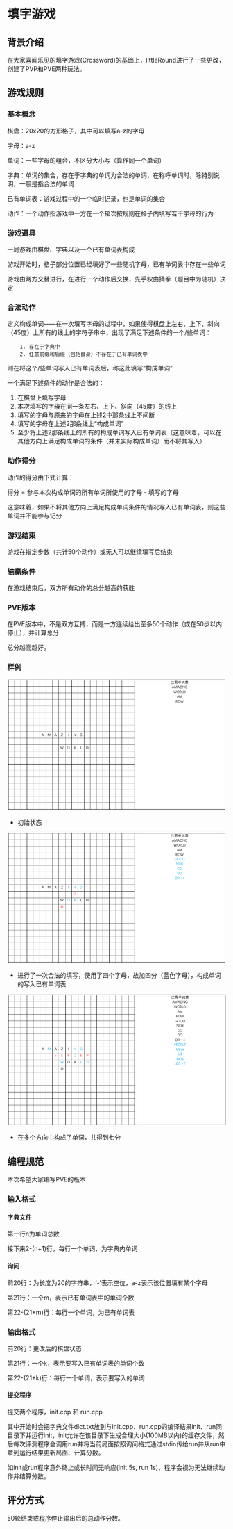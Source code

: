 # 填字游戏

## 背景介绍

在大家喜闻乐见的填字游戏(Crossword)的基础上，littleRound进行了一些更改，创建了PVP和PVE两种玩法。

## 游戏规则

### 基本概念

棋盘：20x20的方形格子，其中可以填写a-z的字母

字母：a-z

单词：一些字母的组合，不区分大小写（算作同一个单词）

字典：单词的集合，存在于字典的单词为合法的单词，在称呼单词时，除特别说明，一般是指合法的单词

已有单词表：游戏过程中的一个临时记录，也是单词的集合

动作：一个动作指游戏中一方在一个轮次按规则在格子内填写若干字母的行为

### 游戏道具

一局游戏由棋盘、字典以及一个已有单词表构成

游戏开始时，格子部分位置已经填好了一些随机字母，已有单词表中存在一些单词

游戏由两方交替进行，在进行一个动作后交换，先手权由猜拳（题目中为随机）决定

### 合法动作

定义构成单词——在一次填写字母的过程中，如果使得棋盘上左右、上下、斜向（45度）上所有的线上的字符子串中，出现了满足下述条件的一个/些单词：

  		1. 存在于字典中
  		2. 任意前缀和后缀（包括自身）不存在于已有单词表中

则在将这个/些单词写入已有单词表后，称这此填写“构成单词”

一个满足下述条件的动作是合法的：

1. 在棋盘上填写字母
2. 本次填写的字母在同一条左右、上下、斜向（45度）的线上
3. 填写的字母与原来的字母在上述2中那条线上不间断
4. 填写的字母在上述2那条线上“构成单词”
5. 至少将上述2那条线上的所有的构成单词写入已有单词表（这意味着，可以在其他方向上满足构成单词的条件（并未实际构成单词）而不将其写入）

### 动作得分

动作的得分由下式计算：

得分 = 参与本次构成单词的所有单词所使用的字母 - 填写的字母

这意味着，如果不将其他方向上满足构成单词条件的情况写入已有单词表，则这些单词并不能参与记分

### 游戏结束

游戏在指定步数（共计50个动作）或无人可以继续填写后结束

### 输赢条件

在游戏结束后，双方所有动作的总分越高的获胜

### PVE版本

在PVE版本中，不是双方互搏，而是一方连续给出至多50个动作（或在50步以内停止），并计算总分

总分越高越好。

### 样例

![1](1.png)

- 初始状态

![2](2.png)

- 进行了一次合法的填写，使用了四个字母，故加四分（蓝色字母），构成单词的写入已有单词表

![3](3.png)

- 在多个方向中构成了单词，共得到七分

## 编程规范

本次希望大家编写PVE的版本

### 输入格式

#### 字典文件

第一行n为单词总数

接下来2-(n+1)行，每行一个单词，为字典内单词

#### 询问

前20行：为长度为20的字符串，‘-’表示空位，a-z表示该位置填有某个字母

第21行：一个m，表示已有单词表中的单词个数

第22-(21+m)行：每行一个单词，为已有单词表

### 输出格式

前20行：更改后的棋盘状态

第21行：一个k，表示要写入已有单词表的单词个数

第22-(21+k)行：每行一个单词，表示要写入的单词

#### 提交程序

提交两个程序，init.cpp 和 run.cpp

其中开始时会把字典文件dict.txt放到与init.cpp、run.cpp的编译结果init、run同目录下并运行init，init允许在该目录下生成合理大小(100MB以内)的缓存文件，然后每次评测程序会调用run并将当前局面按照询问格式通过stdin传给run并从run中拿到运行结果更新局面、计算分数。

如init或run程序意外终止或长时间无响应(init 5s, run 1s)，程序会视为无法继续动作并结算分数。

## 评分方式

50轮结束或程序停止输出后的总动作分数。


